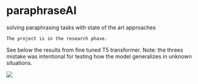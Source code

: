 # paraphraseAI
solving paraphrasing tasks with state of the art approaches


`The project is in the research phase. `

See below the results from fine tuned T5 transformer. Note: the threes mistake was intentional for testing how the model generalizes in unknown situations.

![](https://i.ibb.co/rQw5fDN/Capture.png)
